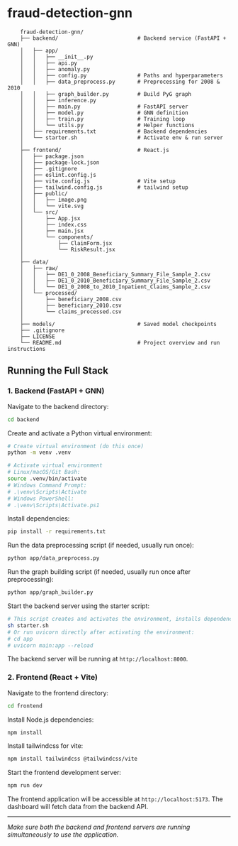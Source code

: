 # fraud-detection-gnn

        fraud-detection-gnn/
        ├── backend/                         # Backend service (FastAPI + GNN)
        │   ├── app/
        │   │   ├── __init__.py
        │   │   ├── api.py
        │   │   ├── anomaly.py
        │   │   ├── config.py                # Paths and hyperparameters
        │   │   ├── data_preprocess.py       # Preprocessing for 2008 & 2010
        │   │   ├── graph_builder.py         # Build PyG graph
        │   │   ├── inference.py
        │   │   ├── main.py                  # FastAPI server
        │   │   ├── model.py                 # GNN definition
        │   │   ├── train.py                 # Training loop
        │   │   └── utils.py                 # Helper functions
        │   ├── requirements.txt             # Backend dependencies
        │   └── starter.sh                   # Activate env & run server
        │
        ├── frontend/                        # React.js
        │   ├── package.json
        │   ├── package-lock.json
        │   ├── .gitignore
        │   ├── eslint.config.js
        │   ├── vite.config.js               # Vite setup
        │   ├── tailwind.config.js           # tailwind setup
        │   ├── public/
        │   │   ├── image.png
        │   │   └── vite.svg
        │   └── src/
        │       ├── App.jsx
        │       ├── index.css
        │       ├── main.jsx
        │       └── components/
        │           ├── ClaimForm.jsx
        │           └── RiskResult.jsx
        │
        ├── data/
        │   ├── raw/
        │   │   ├── DE1_0_2008_Beneficiary_Summary_File_Sample_2.csv
        │   │   ├── DE1_0_2010_Beneficiary_Summary_File_Sample_2.csv
        │   │   └── DE1_0_2008_to_2010_Inpatient_Claims_Sample_2.csv
        │   └── processed/
        │       ├── beneficiary_2008.csv
        │       ├── beneficiary_2010.csv
        │       └── claims_processed.csv
        │
        ├── models/                          # Saved model checkpoints
        ├── .gitignore
        ├── LICENSE
        └── README.md                        # Project overview and run instructions

## Running the Full Stack

### 1. Backend (FastAPI + GNN)

Navigate to the backend directory:
```bash
cd backend
```

Create and activate a Python virtual environment:
```bash
# Create virtual environment (do this once)
python -m venv .venv

# Activate virtual environment
# Linux/macOS/Git Bash:
source .venv/bin/activate
# Windows Command Prompt:
# .\venv\Scripts\Activate
# Windows PowerShell:
# .\venv\Scripts\Activate.ps1
```

Install dependencies:
```bash
pip install -r requirements.txt
```

Run the data preprocessing script (if needed, usually run once):
```bash
python app/data_preprocess.py
```

Run the graph building script (if needed, usually run once after preprocessing):
```bash
python app/graph_builder.py
```

Start the backend server using the starter script:
```bash
# This script creates and activates the environment, installs dependencies (if needed), and runs the server (This script assumes a Unix-like environment (Linux, macOS, Git Bash on Windows))
sh starter.sh
# Or run uvicorn directly after activating the environment:
# cd app
# uvicorn main:app --reload
```
The backend server will be running at `http://localhost:8000`.

### 2. Frontend (React + Vite)

Navigate to the frontend directory:
```bash
cd frontend
```

Install Node.js dependencies:
```bash
npm install
```

Install tailwindcss for vite:
```bash
npm install tailwindcss @tailwindcss/vite
```

Start the frontend development server:
```bash
npm run dev
```
The frontend application will be accessible at `http://localhost:5173`. The dashboard will fetch data from the backend API.

---
*Make sure both the backend and frontend servers are running simultaneously to use the application.*